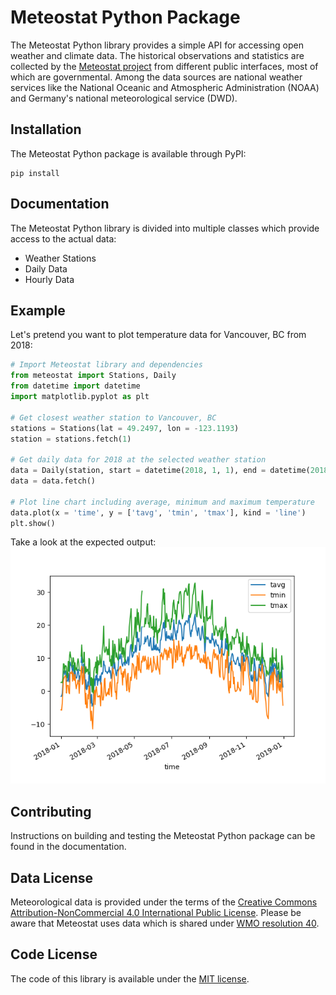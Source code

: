 # Meteostat Python Package
The Meteostat Python library provides a simple API for accessing open weather and climate data. The historical observations and statistics are collected by the [Meteostat project](https://meteostat.net/en) from different public interfaces, most of which are governmental. Among the data sources are national weather services like the National Oceanic and Atmospheric Administration (NOAA) and Germany's national meteorological service (DWD).

## Installation
The Meteostat Python package is available through PyPI:
```
pip install
```

## Documentation
The Meteostat Python library is divided into multiple classes which provide access to the actual data:
* Weather Stations
* Daily Data
* Hourly Data

## Example
Let's pretend you want to plot temperature data for Vancouver, BC from 2018:
```python
# Import Meteostat library and dependencies
from meteostat import Stations, Daily
from datetime import datetime
import matplotlib.pyplot as plt

# Get closest weather station to Vancouver, BC
stations = Stations(lat = 49.2497, lon = -123.1193)
station = stations.fetch(1)

# Get daily data for 2018 at the selected weather station
data = Daily(station, start = datetime(2018, 1, 1), end = datetime(2018, 12, 31))
data = data.fetch()

# Plot line chart including average, minimum and maximum temperature
data.plot(x = 'time', y = ['tavg', 'tmin', 'tmax'], kind = 'line')
plt.show()
```
Take a look at the expected output:
![2018 temperature data for Vancouver, BC](examples/daily/chart.png)

## Contributing
Instructions on building and testing the Meteostat Python package can be found in the documentation.

## Data License
Meteorological data is provided under the terms of the [Creative Commons Attribution-NonCommercial 4.0 International Public License](https://creativecommons.org/licenses/by-nc/4.0/legalcode). Please be aware that Meteostat uses data which is shared under [WMO resolution 40](https://www.wmo.int/pages/prog/www/ois/Operational_Information/Publications/Congress/Cg_XII/res40_en.html).

## Code License
The code of this library is available under the [MIT license](https://opensource.org/licenses/MIT).
